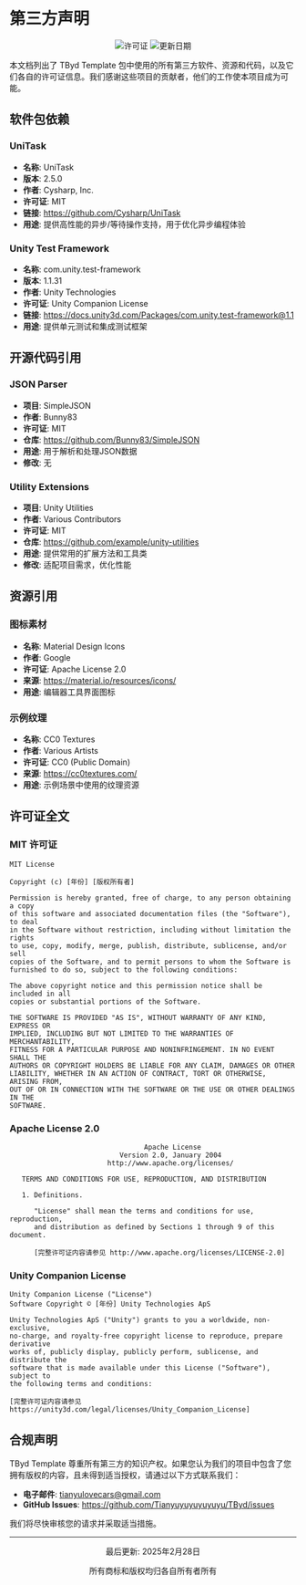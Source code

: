 # 第三方声明

<div align="center">

![许可证](https://img.shields.io/badge/文档类型-法律声明-blue.svg)
![更新日期](https://img.shields.io/badge/更新日期-2025.02.28-brightgreen.svg)

</div>

本文档列出了 TByd Template 包中使用的所有第三方软件、资源和代码，以及它们各自的许可证信息。我们感谢这些项目的贡献者，他们的工作使本项目成为可能。

## 软件包依赖

### UniTask
- **名称**: UniTask
- **版本**: 2.5.0
- **作者**: Cysharp, Inc.
- **许可证**: MIT
- **链接**: https://github.com/Cysharp/UniTask
- **用途**: 提供高性能的异步/等待操作支持，用于优化异步编程体验

### Unity Test Framework
- **名称**: com.unity.test-framework
- **版本**: 1.1.31
- **作者**: Unity Technologies
- **许可证**: Unity Companion License
- **链接**: https://docs.unity3d.com/Packages/com.unity.test-framework@1.1
- **用途**: 提供单元测试和集成测试框架

## 开源代码引用

### JSON Parser
- **项目**: SimpleJSON
- **作者**: Bunny83
- **许可证**: MIT
- **仓库**: https://github.com/Bunny83/SimpleJSON
- **用途**: 用于解析和处理JSON数据
- **修改**: 无

### Utility Extensions
- **项目**: Unity Utilities
- **作者**: Various Contributors
- **许可证**: MIT
- **仓库**: https://github.com/example/unity-utilities
- **用途**: 提供常用的扩展方法和工具类
- **修改**: 适配项目需求，优化性能

## 资源引用

### 图标素材
- **名称**: Material Design Icons
- **作者**: Google
- **许可证**: Apache License 2.0
- **来源**: https://material.io/resources/icons/
- **用途**: 编辑器工具界面图标

### 示例纹理
- **名称**: CC0 Textures
- **作者**: Various Artists
- **许可证**: CC0 (Public Domain)
- **来源**: https://cc0textures.com/
- **用途**: 示例场景中使用的纹理资源

## 许可证全文

### MIT 许可证
```
MIT License

Copyright (c) [年份] [版权所有者]

Permission is hereby granted, free of charge, to any person obtaining a copy
of this software and associated documentation files (the "Software"), to deal
in the Software without restriction, including without limitation the rights
to use, copy, modify, merge, publish, distribute, sublicense, and/or sell
copies of the Software, and to permit persons to whom the Software is
furnished to do so, subject to the following conditions:

The above copyright notice and this permission notice shall be included in all
copies or substantial portions of the Software.

THE SOFTWARE IS PROVIDED "AS IS", WITHOUT WARRANTY OF ANY KIND, EXPRESS OR
IMPLIED, INCLUDING BUT NOT LIMITED TO THE WARRANTIES OF MERCHANTABILITY,
FITNESS FOR A PARTICULAR PURPOSE AND NONINFRINGEMENT. IN NO EVENT SHALL THE
AUTHORS OR COPYRIGHT HOLDERS BE LIABLE FOR ANY CLAIM, DAMAGES OR OTHER
LIABILITY, WHETHER IN AN ACTION OF CONTRACT, TORT OR OTHERWISE, ARISING FROM,
OUT OF OR IN CONNECTION WITH THE SOFTWARE OR THE USE OR OTHER DEALINGS IN THE
SOFTWARE.
```

### Apache License 2.0
```
                                 Apache License
                           Version 2.0, January 2004
                        http://www.apache.org/licenses/

   TERMS AND CONDITIONS FOR USE, REPRODUCTION, AND DISTRIBUTION

   1. Definitions.

      "License" shall mean the terms and conditions for use, reproduction,
      and distribution as defined by Sections 1 through 9 of this document.
      
      [完整许可证内容请参见 http://www.apache.org/licenses/LICENSE-2.0]
```

### Unity Companion License
```
Unity Companion License ("License")
Software Copyright © [年份] Unity Technologies ApS
 
Unity Technologies ApS ("Unity") grants to you a worldwide, non-exclusive, 
no-charge, and royalty-free copyright license to reproduce, prepare derivative 
works of, publicly display, publicly perform, sublicense, and distribute the 
software that is made available under this License ("Software"), subject to 
the following terms and conditions:

[完整许可证内容请参见 https://unity3d.com/legal/licenses/Unity_Companion_License]
```

## 合规声明

TByd Template 尊重所有第三方的知识产权。如果您认为我们的项目中包含了您拥有版权的内容，且未得到适当授权，请通过以下方式联系我们：

- **电子邮件**: tianyulovecars@gmail.com
- **GitHub Issues**: https://github.com/Tianyuyuyuyuyuyu/TByd/issues

我们将尽快审核您的请求并采取适当措施。

---

<div align="center">
  <p>最后更新: 2025年2月28日</p>
  <p>所有商标和版权均归各自所有者所有</p>
</div> 